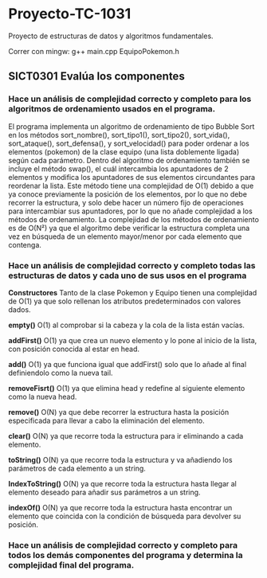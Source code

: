# Proyecto-TC-1031
Proyecto de estructuras de datos y algoritmos fundamentales.

Correr con mingw: g++ main.cpp EquipoPokemon.h

## SICT0301 Evalúa los componentes
### Hace un análisis de complejidad correcto y completo para los algoritmos de ordenamiento usados en el programa.

El programa implementa un algoritmo de ordenamiento de tipo Bubble Sort en los métodos sort_nombre(), sort_tipo1(), sort_tipo2(), sort_vida(), sort_ataque(), sort_defensa(), y sort_velocidad() para poder ordenar a los elementos (pokemon) de la clase equipo (una lista doblemente ligada) según cada parámetro. Dentro del algoritmo de ordenamiento también se incluye el método swap(), el cuál intercambia los apuntadores de 2 elementos y modifica los apuntadores de sus elementos circundantes para reordenar la lista. Este método tiene una complejidad de O(1) debido a que ya conoce previamente la posición de los elementos, por lo que no debe recorrer la estructura, y solo debe hacer un número fijo de operaciones para intercambiar sus apuntadores, por lo que no añade complejidad a los métodos de ordenamiento. La complejidad de los métodos de ordenamiento es de O(N²) ya que el algoritmo debe verificar la estructura completa una vez en búsqueda de un elemento mayor/menor por cada elemento que contenga.

### Hace un análisis de complejidad correcto y completo todas las estructuras de datos y cada uno de sus usos en el programa

**Constructores**  Tanto de la clase Pokemon y Equipo tienen una complejidad de O(1) ya que solo rellenan los atributos predeterminados con valores dados.

**empty()**  O(1) al comprobar si la cabeza y la cola de la lista están vacías.

**addFirst()**  O(1) ya que crea un nuevo elemento y lo pone al inicio de la lista, con posición conocida al estar en head.

**add()**  O(1) ya que funciona igual que addFirst() solo que lo añade al final definiendolo como la nueva tail.

**removeFisrt()**  O(1) ya que elimina head y redefine al siguiente elemento como la nueva head.

**remove()**  O(N) ya que debe recorrer la estructura hasta la posición especificada para llevar a cabo la eliminación del elemento.

**clear()**  O(N) ya que recorre toda la estructura para ir eliminando a cada elemento.

**toString()**  O(N) ya que recorre toda la estructura y va añadiendo los parámetros de cada elemento a un string.

**IndexToString()**  O(N) ya que recorre toda la estructura hasta llegar al elemento deseado para añadir sus parámetros a un string.

**indexOf()**  O(N) ya que recorre toda la estructura hasta encontrar un elemento que coincida con la condición de búsqueda para devolver su posición.

### Hace un análisis de complejidad correcto y completo para todos los demás componentes del programa y determina la complejidad final del programa.


